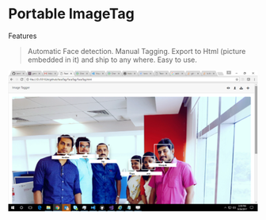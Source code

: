 # Portable ImageTag

Features
> Automatic Face detection.
> Manual Tagging.
> Export to Html (picture embedded in it) and ship to any where.
> Easy to use.

![Alt text](/ReadMe/ImageTagger.png?raw=true "Optional Title")
